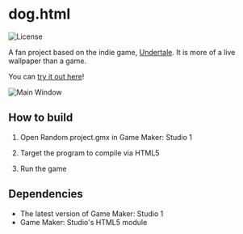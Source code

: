 # dog.html
![License](https://img.shields.io/badge/License-GPLv3-blue.svg)

A fan project based on the indie game, [Undertale](https://undertale.com/). It is more of a live wallpaper than a game.

You can [try it out here](https://cmahk.github.io/dog/dog.html)!

![Main Window](https://i.imgur.com/LoNtqPE.png)

## How to build
1. Open Random.project.gmx in Game Maker: Studio 1

2. Target the program to compile via HTML5

3. Run the game

## Dependencies
* The latest version of Game Maker: Studio 1
* Game Maker: Studio's HTML5 module
